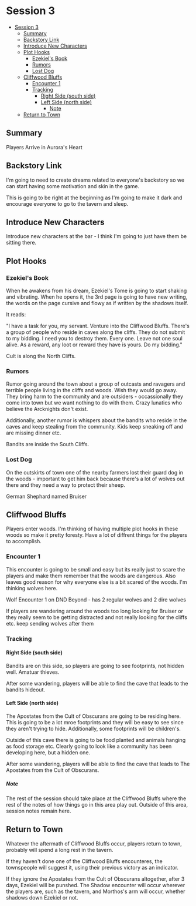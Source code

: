 # Session 3

- [Session 3](#session-3)
  - [Summary](#summary)
  - [Backstory Link](#backstory-link)
  - [Introduce New Characters](#introduce-new-characters)
  - [Plot Hooks](#plot-hooks)
    - [Ezekiel's Book](#ezekiels-book)
    - [Rumors](#rumors)
    - [Lost Dog](#lost-dog)
  - [Cliffwood Bluffs](#cliffwood-bluffs)
    - [Encounter 1](#encounter-1)
    - [Tracking](#tracking)
      - [Right Side (south side)](#right-side-south-side)
      - [Left Side (north side)](#left-side-north-side)
        - [Note](#note)
  - [Return to Town](#return-to-town)


## Summary

Players Arrive in Aurora's Heart



## Backstory Link

I'm going to need to create dreams related to everyone's backstory so we can start having some motivation and skin in the game.

This is going to be right at the beginning as I'm going to make it dark and encourage everyone to go to the tavern and sleep.


## Introduce New Characters

Introduce new characters at the bar - I think I'm going to just have them be sitting there.


## Plot Hooks

### Ezekiel's Book

When he awakens from his dream, Ezekiel's Tome is going to start shaking and vibrating. When he opens it, the 3rd page is going to have new writing, the words on the page cursive and flowy as if written by the shadows itself. 

It reads:

"I have a task for you, my servant. Venture into the Cliffwood Bluffs. There's a group of people who reside in caves along the cliffs. They do not submit to my bidding. I need you to destroy them. Every one. Leave not one soul alive. As a reward, any loot or reward they have is yours. Do my bidding." 

Cult is along the North Cliffs.

### Rumors

Rumor going around the town about a group of outcasts and ravagers and terrible people living in the cliffs and woods. Wish they would go away. They bring harm to the community and are outsiders - occassionally they come into town but we want nothing to do with them. Crazy lunatics who believe the Arcknights don't exist. 


Additionally, another rumor is whispers about the bandits who reside in the caves and keep stealing from the community. Kids keep sneaking off and are missing dinner etc.


Bandits are inside the South Cliffs.


### Lost Dog

On the outskirts of town one of the nearby farmers lost their guard dog in the woods - important to get him back because there's a lot of wolves out there and they need a way to protect their sheep.

German Shephard named Bruiser



## Cliffwood Bluffs

Players enter woods. I'm thinking of having multiple plot hooks in these woods so make it pretty foresty. Have a lot of diffrent things for the players to accomplish.


### Encounter 1

This encounter is going to be small and easy but its really just to scare the players and make them remember that the woods are dangerous. Also leaves good reason for why everyone else is a bit scared of the woods. I'm thinking wolves here. 

Wolf Encounter 1 on DND Beyond - has 2 regular wolves and 2 dire wolves


If players are wandering around the woods too long looking for Bruiser or they really seem to be getting distracted and not really looking for the cliffs etc. keep sending wolves after them


### Tracking

#### Right Side (south side)

Bandits are on this side, so players are going to see footprints, not hidden well. Amatuar thieves.

After some wandering, players will be able to find the cave that leads to the bandits hideout.

#### Left Side (north side)

The Apostates from the Cult of Obscurans are going to be residing here. This is going to be a lot mroe footprints and they will be easy to see since they aren't trying to hide. Additionally, some footprints will be children's. 

Outside of this cave there is going to be food planted and animals hanging as food storage etc. Clearly going to look like a community has been developing here, but a hidden one. 

After some wandering, players will be able to find the cave that leads to The Apostates from the Cult of Obscurans. 


##### Note

The rest of the session should take place at the Cliffwood Bluffs where the rest of the notes of how things go in this area play out. Outside of this area, session notes remain here.



## Return to Town

Whatever the aftermath of Cliffwood Bluffs occur, players return to town, probably will spend a long rest in the tavern. 

If they haven't done one of the Cliffwood Bluffs encounteres, the townspeople will suggest it, using their previous victory as an indicator.

If they ignore the Apostates from the Cult of Obscurans altogether, after 3 days, Ezekiel will be punshed. The Shadow encounter will occur wherever the players are, such as the tavern, and Morthos's arm will occur, whether shadows down Ezekiel or not. 





